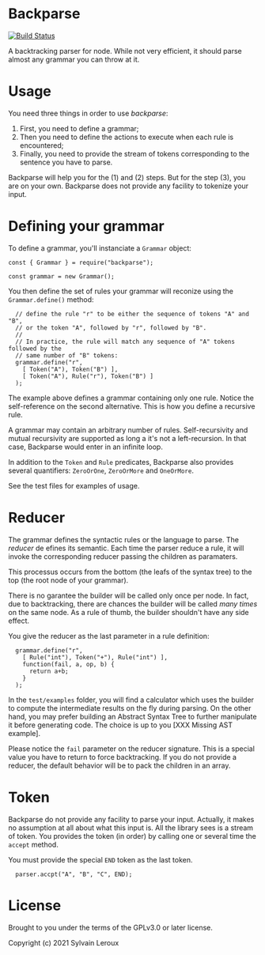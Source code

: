Backparse
=========

[![Build Status](https://travis-ci.org/s-leroux/Backparse.png?branch=master)](https://travis-ci.org/s-leroux/Backparse)

A backtracking parser for node. While not very efficient, it should parse almost any
grammar you can throw at it.

Usage
=====

You need three things in order to use _backparse_:

1. First, you need to define a grammar;
2. Then you need to define the actions to execute when each rule is encountered;
3. Finally, you need to provide the stream of tokens corresponding to the sentence you have to parse.

Backparse will help you for the (1) and (2) steps. But for the step (3), you are on your own.
Backparse does not provide any facility to tokenize your input.

Defining your grammar
=====================

To define a grammar, you'll instanciate a `Grammar` object:

```
const { Grammar } = require("backparse");

const grammar = new Grammar();
```

You then define the set of rules your grammar will reconize using the `Grammar.define()` method:

```
  // define the rule "r" to be either the sequence of tokens "A" and "B",
  // or the token "A", followed by "r", followed by "B".
  //
  // In practice, the rule will match any sequence of "A" tokens followed by the
  // same number of "B" tokens:
  grammar.define("r",
    [ Token("A"), Token("B") ],
    [ Token("A"), Rule("r"), Token("B") ]
  );
```

The example above defines a grammar containing only one rule. Notice the self-reference
on the second alternative. This is how you define a recursive rule.

A grammar may contain an arbitrary number of rules. Self-recursivity and mutual recursivity are
supported as long a it's not a left-recursion. In that case, Backparse would enter in an infinite
loop.

In addition to the `Token` and `Rule` predicates, Backparse also provides several quantifiers:
`ZeroOrOne`, `ZeroOrMore` and `OneOrMore`.

See the test files for examples of usage.

Reducer
=======

The grammar defines the syntactic rules or the language to parse. The _reducer_ de
efines its semantic. Each time the parser reduce a rule, it will invoke the corresponding
reducer passing the children as paramaters.

This processus occurs from the bottom (the leafs of the syntax tree) to the top 
(the root node of your grammar).

There is no garantee the builder will be called only once per node. In fact, due to backtracking,
there are chances the builder will be called _many times_ on the same node. As a rule
of thumb, the builder shouldn't have any side effect.


You give the reducer as the last parameter in a rule definition:

```
  grammar.define("r",
    [ Rule("int"), Token("+"), Rule("int") ],
    function(fail, a, op, b) {
      return a+b;
    }
  );
```


In the `test/examples` folder, you will find a calculator which uses the builder to compute
the intermediate results on the fly during parsing. On the other hand, you may prefer building
an Abstract Syntax Tree to further manipulate it before generating code. The choice is up
to you [XXX Missing AST example].

Please notice the `fail` parameter on the reducer signature. This is a special value you 
have to return to force backtracking. If you do not provide a reducer, the default behavior
will be to pack the children in an array.

Token
=====

Backparse do not provide any facility to parse your input. Actually, it makes no assumption at
all about what this input is. All the library sees is a stream of token. You provides the
token (in order) by calling one or several time the `accept` method. 

You must provide the special `END` token as the last token.

```
  parser.accpt("A", "B", "C", END);
```

License
=======

Brought to you under the terms of the GPLv3.0 or later license.

Copyright (c) 2021 Sylvain Leroux

